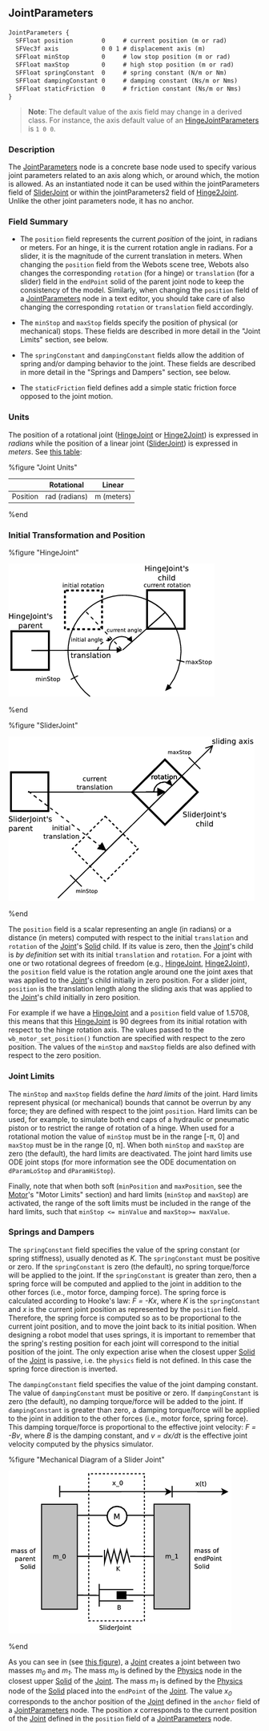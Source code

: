 ## JointParameters

```
JointParameters {
  SFFloat position        0     # current position (m or rad)
  SFVec3f axis            0 0 1 # displacement axis (m)
  SFFloat minStop         0     # low stop position (m or rad)
  SFFloat maxStop         0     # high stop position (m or rad)
  SFFloat springConstant  0     # spring constant (N/m or Nm)
  SFFloat dampingConstant 0     # damping constant (Ns/m or Nms)
  SFFloat staticFriction  0     # friction constant (Ns/m or Nms)
}
```

> **Note**:
The default value of the axis field may change in a derived class. For instance,
the axis default value of an [HingeJointParameters](hingejointparameters.md) is
`1 0 0`.

### Description

The [JointParameters](#jointparameters) node is a concrete base node used to
specify various joint parameters related to an axis along which, or around
which, the motion is allowed. As an instantiated node it can be used within the
jointParameters field of [SliderJoint](sliderjoint.md) or within the
jointParameters2 field of [Hinge2Joint](hinge2joint.md). Unlike the other joint
parameters node, it has no anchor.

### Field Summary

- The `position` field represents the current *position* of the joint, in radians or meters. For an hinge, it is the current rotation angle in radians. For a slider, it is the magnitude of the current translation in meters. When changing the `position` field from the Webots scene tree, Webots also changes the corresponding `rotation` (for a hinge) or `translation` (for a slider) field in the `endPoint` solid of the parent joint node to keep the consistency of the model. Similarly, when changing the `position` field of a [JointParameters](#jointparameters) node in a text editor, you should take care of also changing the corresponding `rotation` or `translation` field accordingly.

- The `minStop` and `maxStop` fields specify the position of physical (or
mechanical) stops. These fields are described in more detail in the "Joint
Limits" section, see below.

- The `springConstant` and `dampingConstant` fields allow the addition of spring
and/or damping behavior to the joint. These fields are described in more detail
in the "Springs and Dampers" section, see below.

- The `staticFriction` field defines add a simple static friction force opposed to
the joint motion.

### Units

The position of a rotational joint ([HingeJoint](hingejoint.md) or
[Hinge2Joint](hinge2joint.md)) is expressed in *radians* while the position of
a linear joint ([SliderJoint](sliderjoint.md)) is expressed in *meters*. See
[this table](#joint-units):

%figure "Joint Units"

|  &nbsp;  | Rotational    | Linear     |
| -------- | ------------- | ---------- |
| Position | rad (radians) | m (meters) |

%end

### Initial Transformation and Position

%figure "HingeJoint"

![hinge_joint.png](images/hinge_joint.png)

%end

%figure "SliderJoint"

![slider_joint.png](images/slider_joint.png)

%end

The `position` field is a scalar representing an angle (in radians) or a
distance (in meters) computed with respect to the initial `translation` and
`rotation` of the [Joint](joint.md)'s [Solid](solid.md) child. If its value is
zero, then the [Joint](joint.md)'s child is *by definition* set with its initial
`translation` and `rotation`. For a joint with one or two rotational degrees of
freedom (e.g., [HingeJoint](hingejoint.md), [Hinge2Joint](hinge2joint.md)), the
`position` field value is the rotation angle around one the joint axes that was
applied to the [Joint](joint.md)'s child initially in zero position. For a
slider joint, `position` is the translation length along the sliding axis that
was applied to the [Joint](joint.md)'s child initially in zero position.

For example if we have a [HingeJoint](hingejoint.md) and a `position` field
value of 1.5708, this means that this [HingeJoint](joint.md) is 90 degrees from
its initial rotation with respect to the hinge rotation axis. The values passed
to the `wb_motor_set_position()` function are specified with respect to the zero
position. The values of the `minStop` and `maxStop` fields are also defined with
respect to the zero position.

### Joint Limits

The `minStop` and `maxStop` fields define the *hard limits* of the joint. Hard
limits represent physical (or mechanical) bounds that cannot be overrun by any
force; they are defined with respect to the joint `position`. Hard limits can be
used, for example, to simulate both end caps of a hydraulic or pneumatic piston
or to restrict the range of rotation of a hinge. When used for a rotational
motion the value of `minStop` must be in the range [-π, 0] and `maxStop` must
be in the range [0, π]. When both `minStop` and `maxStop` are zero (the
default), the hard limits are deactivated. The joint hard limits use ODE joint
stops (for more information see the ODE documentation on `dParamLoStop` and
`dParamHiStop`).

Finally, note that when both soft (`minPosition` and `maxPosition`, see the
[Motor](motor.md)'s "Motor Limits" section) and hard limits (`minStop` and
`maxStop`) are activated, the range of the soft limits must be included in the
range of the hard limits, such that `minStop <= minValue` and `maxStop>=
maxValue`.

### Springs and Dampers

The `springConstant` field specifies the value of the spring constant (or spring
stiffness), usually denoted as *K*. The `springConstant` must be positive or
zero. If the `springConstant` is zero (the default), no spring torque/force will
be applied to the joint. If the `springConstant` is greater than zero, then a
spring force will be computed and applied to the joint in addition to the other
forces (i.e., motor force, damping force). The spring force is calculated
according to Hooke's law: *F = -Kx*, where *K* is the `springConstant` and *x*
is the current joint position as represented by the `position` field. Therefore,
the spring force is computed so as to be proportional to the current joint
position, and to move the joint back to its initial position. When designing a
robot model that uses springs, it is important to remember that the spring's
resting position for each joint will correspond to the initial position of the
joint. The only expection arise when the closest upper [Solid](solid.md) of the
[Joint](joint.md) is passive, i.e. the `physics` field is not defined. In this
case the spring force direction is inverted.

The `dampingConstant` field specifies the value of the joint damping constant.
The value of `dampingConstant` must be positive or zero. If `dampingConstant` is
zero (the default), no damping torque/force will be added to the joint. If
`dampingConstant` is greater than zero, a damping torque/force will be applied
to the joint in addition to the other forces (i.e., motor force, spring force).
This damping torque/force is proportional to the effective joint velocity: *F =
-Bv*, where *B* is the damping constant, and *v = dx/dt* is the effective joint
velocity computed by the physics simulator.

%figure "Mechanical Diagram of a Slider Joint"

![slider_joint_mechanics.png](images/slider_joint_mechanics.png)

%end

As you can see in (see  [this figure](#mechanical-diagram-of-a-slider-joint)), a
[Joint](joint.md) creates a joint between two masses *m<sub>0</sub>* and
*m<sub>1</sub>*. The mass *m<sub>0</sub>* is defined by the
[Physics](physics.md) node in the closest upper [Solid](solid.md) of the
[Joint](joint.md). The mass *m<sub>1</sub>* is defined by the
[Physics](physics.md) node of the [Solid](solid.md) placed into the `endPoint`
of the [Joint](joint.md). The value *x<sub>0</sub>* corresponds to the anchor
position of the [Joint](joint.md) defined in the `anchor` field of a
[JointParameters](#jointparameters) node. The position *x* corresponds to the
current position of the [Joint](joint.md) defined in the `position` field of a
[JointParameters](#jointparameters) node.
